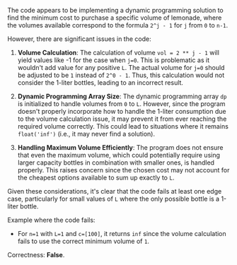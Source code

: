 The code appears to be implementing a dynamic programming solution to find the minimum cost to purchase a specific volume of lemonade, where the volumes available correspond to the formula `2^j - 1` for `j` from `0` to `n-1`.

However, there are significant issues in the code:

1. **Volume Calculation**: The calculation of volume `vol = 2 ** j - 1` will yield values like -1 for the case when `j=0`. This is problematic as it wouldn't add value for any positive `L`. The actual volume for `j=0` should be adjusted to be `1` instead of `2^0 - 1`. Thus, this calculation would not consider the 1-liter bottles, leading to an incorrect result.

2. **Dynamic Programming Array Size**: The dynamic programming array `dp` is initialized to handle volumes from `0` to `L`. However, since the program doesn't properly incorporate how to handle the 1-liter consumption due to the volume calculation issue, it may prevent it from ever reaching the required volume correctly. This could lead to situations where it remains `float('inf')` (i.e., it may never find a solution).

3. **Handling Maximum Volume Efficiently**: The program does not ensure that even the maximum volume, which could potentially require using larger capacity bottles in combination with smaller ones, is handled properly. This raises concern since the chosen cost may not account for the cheapest options available to sum up exactly to `L`.

Given these considerations, it's clear that the code fails at least one edge case, particularly for small values of `L` where the only possible bottle is a 1-liter bottle. 

Example where the code fails:
- For `n=1` with `L=1` and `c=[100]`, it returns `inf` since the volume calculation fails to use the correct minimum volume of `1`.

Correctness: **False**.